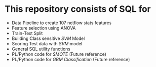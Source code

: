 
# This repository consists of SQL for 
    
   - Data Pipeline to create 107 netflow stats features
   - Feature selection using ANOVA
   - Train-Test Split
   - Building Class sensitive *SVM* Model
   - Scoring Test data with *SVM* model
   - General SQL utility functions
   - PL/Python code for *SMOTE* (Future reference)
   - PL/Python code for *GBM Classification* (Future reference)
